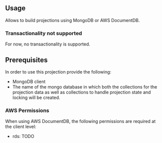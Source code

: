 ## Usage

Allows to build projections using MongoDB or AWS DocumentDB.

### Transactionality not supported

For now, no transactionality is supported.

## Prerequisites

In order to use this projection provide the following:

- MongoDB client
- The name of the mongo database in which both the collections for the projection data as well as collections to handle
  projection state and locking will be created.

### AWS Permissions

When using AWS DocumentDB, the following permissions are required at the client level:

- rds: TODO
